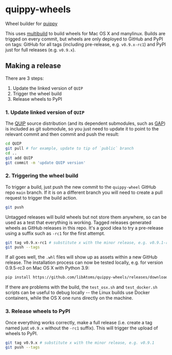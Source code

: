 # quippy-wheels

Wheel builder for [quippy](https://github.com/libAtoms/QUIP)

This uses [multibuild](https://github.com/matthew-brett/multibuild) to build
wheels for Mac OS X and manylinux.  Builds are trigged on every commit, but
wheels are only deployed to GitHub and PyPI on tags: GitHub for all
tags (including pre-release, e.g. `v0.9.x-rc1`) and PyPI just for full
releases (e.g. `v0.9.x`).

## Making a release

There are 3 steps:
1. Update the linked version of `QUIP`
2. Trigger the wheel build
3. Release wheels to PyPI

### 1. Update linked version of `QUIP`

The [QUIP](https://github.com/libAtoms/QUIP) source distribution (and its
dependent submodules, such as [GAP](https://github.com/libAtoms/QUIP)) is
included as git submodule, so you just need to update it to point to the
relevant commit and then commit and push the result:

```bash
cd QUIP
git pull # for example, update to tip of `public` branch
cd ..
git add QUIP
git commit -m 'update QUIP version'
```

### 2. Triggering the wheel build

To trigger a build, just push the new commit to the `quippy-wheel` GitHub repo `main`
branch.  If it is on a different branch you will need to create a pull request
to trigger the build action.

```bash
git push
```

Untagged releases will build wheels but not store them anywhere, so can be used
as a test that everything is working. Tagged releases generated wheels as GitHub
releases in this repo. It's a good idea to try a pre-release using a suffix such
as `-rc1` for the first attempt.

```bash
git tag v0.9.x-rc1 # substitute x with the minor release, e.g. v0.9.1-rc1
git push --tags
```

If all goes well, the `.whl` files will show up as assets within a new GitHub
release. The installation process can now be tested locally, e.g. for 
version 0.9.5-rc3 on Mac OS X with Python 3.9:

```bash
pip install https://github.com/libAtoms/quippy-wheels/releases/download/v0.9.5-rc3/quippy_ase-0.9.5rc3-cp39-cp39-macosx_10_10_x86_64.whl
```

If there are problems with the build, the `test_osx.sh` and `test_docker.sh`
scripts can be useful to debug locally -- the Linux builds use Docker
containers, while the OS X one runs directly on the machine.

### 3. Release wheels to PyPI

Once everything works correctly, make a full release (i.e. create a tag named
just `v0.9.x` without the `-rc1` suffix). This will trigger the upload of wheels
to PyPI.

```bash
git tag v0.9.x # substitute x with the minor release, e.g. v0.9.1
git push --tags
```
